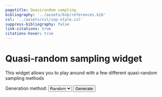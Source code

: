 ```yaml
---
pagetitle: Quasirandom sampling
bibliography: '../assets/bib/references.bib'
csl: '../assets/csl/iop-style.csl'
suppress-bibliography: false
link-citations: true
citations-hover: true
---
```


# Quasi-random sampling widget

This widget allows you to play around with a few different quasi-random sampling methods

<label for="method">Generation method:</label> 
<select name = "Method" id = "method" autocomplete="off">
    <option value = "random" selected>Random</option>
    <option value = "rn">R-N</option>
</select>
<button type = "button" id = "generate">Generate</button>

<canvas id="canvas" width=500 height=500></canvas>
<script src = "../scripts/webgl.js?v=2"></script>
<script>

// Create listener for the dropdown box
function changeListener() {
    generationMethod = this.value; 
    switch(generationMethod) {
    case ("rn"):
        gl.uniform4f(color, rnColor[0], rnColor[1], rnColor[2], 1.0);
        break;
    case ("random"):
        gl.uniform4f(color, randomColor[0], randomColor[1], randomColor[2], 1.0);
        break;
    }
    drawPoints();
}

var methodSelect = document.getElementById("method");
methodSelect.onchange = changeListener;
var generationMethod = "random";
const randomColor = [0.0, 0.8, 1.0, 1.0];
const rnColor = [1.0, 0.8, 0.0, 1.0];

var generateButton = document.getElementById("generate");
generateButton.onclick = drawPoints;

// Get the webgl rendering context
var gl = canvas.getContext('webgl');

// vertex shader
var vshader = `
attribute vec4 position;
attribute float size;
void main() {
    // set vertex position
    gl_Position = position;

    // point size in pixels
    gl_PointSize = size;
}
`;

// fragment shader
var fshader = `
precision mediump float;
uniform vec4 color;

void main () {
    // make pixels rounded
    float d = distance(gl_PointCoord, vec2(0.5, 0.5));
    if (d < 0.5) {
        // set fragment color
        gl_FragColor = color;
    } else {
        discard;
    }
}
`;

program = compile(gl, vshader, fshader);

// Set the clear color (black)
gl.clearColor(0.0, 0.0, 0.0, 1.0);

// Get uniform locations
var position = gl.getAttribLocation(program, "position");
var size = gl.getAttribLocation(program, "size");
var color = gl.getUniformLocation(program, "color");

// Set point size
gl.vertexAttrib1f(size, 6);

// Set point color
gl.uniform4f(color, randomColor[0], randomColor[1], randomColor[2], 1.0);

var N = 1000;
var x = new Float32Array(N);
var y = new Float32Array(N);

// setup / rng state for R-N method
// c-f. https://extremelearning.com.au/unreasonable-effectiveness-of-quasirandom-sequences/https://extremelearning.com.au/unreasonable-effectiveness-of-quasirandom-sequences/
const g = 1.32471795724474602596;
const a1 = 1.0/g;
const a2 = 1.0/(g*g);
var count = 0;

function drawPoints() {
    gl.clear(gl.COLOR_BUFFER_BIT);
    for (let i = 0; i < N; i++) {
        switch(generationMethod) {
        case "random":
            x[i] = Math.random() * 2 - 1;
            y[i] = Math.random() * 2 - 1;
            break;
        case "rn":
            x[i] = (0.5 + a1 * count) % 1;
            y[i] = (0.5 + a2 * count) % 1;
            x[i] = 2 * x[i] - 1;
            y[i] = 2 * y[i] - 1;
            count += 1;
            break;
        }
        gl.vertexAttrib4f(position, x[i], y[i], 0, 1);
        gl.drawArrays(gl.POINTS, 0, 1);
    }
}

drawPoints();

</script>
